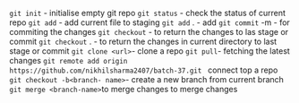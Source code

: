 `git init` - initialise empty git repo
`git status` - check the status of current repo
`git add` <filename> - add current file to staging
`git add` . - add
`git commit` -m<message> - for commiting the changes 
`git checkout` <filename> - to return the changes to las stage or commit
`git checkout` . - to return the changes in current directory to  last stage or commit
`git clone <url>`- clone a repo
`git pull`- fetching the latest changes
`git remote add origin https://github.com/nikhilsharma2407/batch-37.git ` connect top a repo
`git checkout -b<branch- name>`- create a new branch from current branch
`git merge <branch-name>`to merge changes to merge changes
